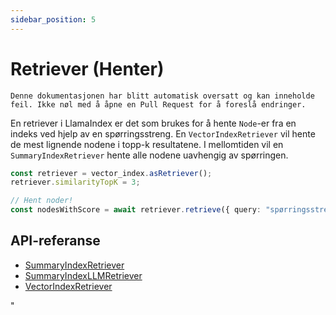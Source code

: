 ```yaml
---
sidebar_position: 5
---
```


# Retriever (Henter)

`Denne dokumentasjonen har blitt automatisk oversatt og kan inneholde feil. Ikke nøl med å åpne en Pull Request for å foreslå endringer.`

En retriever i LlamaIndex er det som brukes for å hente `Node`-er fra en indeks ved hjelp av en spørringsstreng. En `VectorIndexRetriever` vil hente de mest lignende nodene i topp-k resultatene. I mellomtiden vil en `SummaryIndexRetriever` hente alle nodene uavhengig av spørringen.

```typescript
const retriever = vector_index.asRetriever();
retriever.similarityTopK = 3;

// Hent noder!
const nodesWithScore = await retriever.retrieve({ query: "spørringsstreng" });
```

## API-referanse

- [SummaryIndexRetriever](../../api/classes/SummaryIndexRetriever.md)
- [SummaryIndexLLMRetriever](../../api/classes/SummaryIndexLLMRetriever.md)
- [VectorIndexRetriever](../../api/classes/VectorIndexRetriever.md)

"
